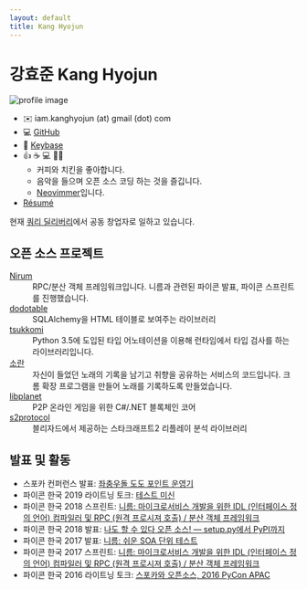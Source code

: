 ```yaml
---
layout: default
title: Kang Hyojun
---
```


# 강효준 Kang Hyojun

![profile image](https://www.gravatar.com/avatar/ee4682832933a275e641ebc07b253599?s=180)

- ✉️  iam.kanghyojun (at) gmail (dot) com
- 💻 [GitHub](https://github.com/kanghyojun)
- 🔑 [Keybase](https://keybase.io/kanghyojun)
- 👍 ☕️ 💻 🐔🎶
  - 커피와 치킨을 좋아합니다.
  - 음악을 들으며 오픈 소스 코딩 하는 것을 즐깁니다.
  - [Neovimmer](https://github.com/kanghyojun/nvimrc)입니다.
- [Résumé](https://resume.kanghyojun.org/)

현재 [쿼리 딜리버리](https://run.query.delivery/)에서 공동 창업자로 일하고 있습니다.


## 오픈 소스 프로젝트

<dl>
  <dt><a href="https://nirum.org">Nirum</a></dt>
  <dd>
    RPC/분산 객체 프레임워크입니다.
    니름과 관련된 파이콘 발표, 파이콘 스프린트를 진행했습니다.
  </dd>

  <dt><a href="https://github.com/spoqa/dodotable">dodotable</a></dt>
  <dd>SQLAlchemy을 HTML 테이블로 보여주는 라이브러리</dd>

  <dt><a href="https://github.com/spoqa/tsukkomi">tsukkomi</a></dt>
  <dd>
    Python 3.5에 도입된 타입 어노테이션을 이용해 런타임에서 타입
    검사를 하는 라이브러리입니다.
  </dd>

  <dt><a href="https://github.com/team-soran">소란</a></dt>
  <dd>
    자신이 들었던 노래의 기록을 남기고 취향을 공유하는 서비스의 코드입니다.
    크롬 확장 프로그램을 만들어 노래를 기록하도록 만들었습니다.
  </dd>

  <dt><a href="https://github.com/planetarium/libplanet">libplanet</a></dt>
  <dd>P2P 온라인 게임을 위한 C#/.NET 블록체인 코어</dd>

  <dt><a href="https://github.com/Blizzard/s2protocol/">s2protocol</a></dt>
  <dd>블리자드에서 제공하는 스타크래프트2 리플레이 분석 라이브러리</dd>
</dl>


## 발표 및 활동

- 스포카 컨퍼런스 발표: [좌충우돌 도도 포인트 운영기](https://www.slideshare.net/kanghyojun/ss-188824493)
- 파이콘 한국 2019 라이트닝 토크: [테스트 미신](https://docs.google.com/presentation/d/19tGPfRmH27uG0ClecJO0tiLMYOFwGxcaYx6Hxdf2aaU/edit#slide=id.p)
- 파이콘 한국 2018 스프린트: [니름: 마이크로서비스 개발을 위한 IDL (인터페이스 정의 언어) 컴파일러 및 RPC (원격 프로시져 호출) / 분산 객체 프레임워크 ](https://archive.pycon.kr/2018/program/sprint/2)
- 파이콘 한국 2018 발표: [나도 할 수 있다 오픈 소스! — setup.py에서 PyPI까지](https://www.slideshare.net/kanghyojun/ss-110767619)
- 파이콘 한국 2017 발표: [니름: 쉬운 SOA 단위 테스트](https://www.slideshare.net/kanghyojun/soa-78799290)
- 파이콘 한국 2017 스프린트: [니름: 마이크로서비스 개발을 위한 IDL (인터페이스 정의 언어) 컴파일러 및 RPC (원격 프로시져 호출) / 분산 객체 프레임워크 ](https://archive.pycon.kr/2017/program/sprint/8)
- 파이콘 한국 2016 라이트닝 토크: [스포카와 오픈소스, 2016 PyCon APAC](https://github.com/kanghyojun/2016-pycon-lightning-talk)
